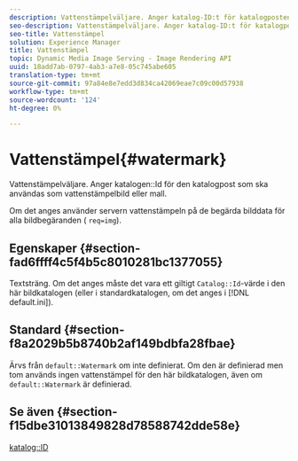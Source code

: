 ```yaml
---
description: Vattenstämpelväljare. Anger katalog-ID:t för katalogposten som ska användas som vattenstämpelbild eller mall.
seo-description: Vattenstämpelväljare. Anger katalog-ID:t för katalogposten som ska användas som vattenstämpelbild eller mall.
seo-title: Vattenstämpel
solution: Experience Manager
title: Vattenstämpel
topic: Dynamic Media Image Serving - Image Rendering API
uuid: 18add7ab-0797-4ab3-a7e8-05c745abe605
translation-type: tm+mt
source-git-commit: 97a84e8e7edd3d834ca42069eae7c09c00d57938
workflow-type: tm+mt
source-wordcount: '124'
ht-degree: 0%

---
```



# Vattenstämpel{#watermark}

Vattenstämpelväljare. Anger katalogen::Id för den katalogpost som ska användas som vattenstämpelbild eller mall.

Om det anges använder servern vattenstämpeln på de begärda bilddata för alla bildbegäranden ( `req=img`).

## Egenskaper {#section-fad6ffff4c5f4b5c8010281bc1377055}

Textsträng. Om det anges måste det vara ett giltigt `Catalog::Id`-värde i den här bildkatalogen (eller i standardkatalogen, om det anges i [!DNL default.ini]).

## Standard {#section-f8a2029b5b8740b2af149bdbfa28fbae}

Ärvs från `default::Watermark` om inte definierat. Om den är definierad men tom används ingen vattenstämpel för den här bildkatalogen, även om `default::Watermark` är definierad.

## Se även {#section-f15dbe31013849828d78588742dde58e}

[katalog::ID](/help/aem-is-ir-api/is-api/image-catalog/image-serving-api-ref/c-image-catalog-reference/c-image-svg-data-reference/c-image-data-reference/r-id-cat.md)
